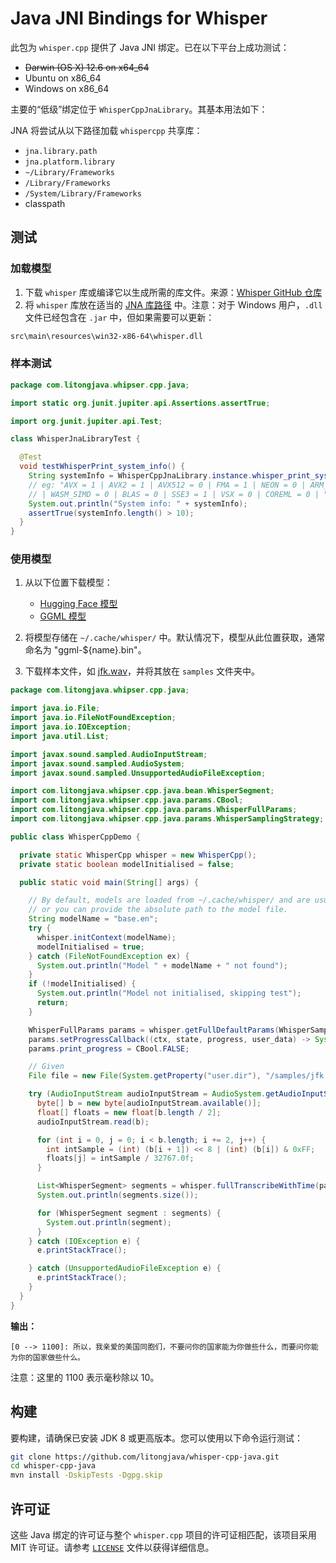 # Java JNI Bindings for Whisper

此包为 `whisper.cpp` 提供了 Java JNI 绑定。已在以下平台上成功测试：

- ~~Darwin (OS X) 12.6 on x64_64~~
- Ubuntu on x86_64
- Windows on x86_64

主要的“低级”绑定位于 `WhisperCppJnaLibrary`。其基本用法如下：

JNA 将尝试从以下路径加载 `whispercpp` 共享库：

- `jna.library.path`
- `jna.platform.library`
- `~/Library/Frameworks`
- `/Library/Frameworks`
- `/System/Library/Frameworks`
-  classpath

## 测试

### 加载模型

1. 下载 `whisper` 库或编译它以生成所需的库文件。来源：[Whisper GitHub 仓库](https://github.com/ggerganov/whisper.cpp)
2. 将 `whisper` 库放在适当的 [JNA 库路径](https://java-native-access.github.io/jna/4.2.1/com/sun/jna/NativeLibrary.html) 中。注意：对于 Windows 用户，`.dll` 文件已经包含在 `.jar` 中，但如果需要可以更新：

```bash
src\main\resources\win32-x86-64\whisper.dll
```

### 样本测试

```java
package com.litongjava.whipser.cpp.java;

import static org.junit.jupiter.api.Assertions.assertTrue;

import org.junit.jupiter.api.Test;

class WhisperJnaLibraryTest {

  @Test
  void testWhisperPrint_system_info() {
    String systemInfo = WhisperCppJnaLibrary.instance.whisper_print_system_info();
    // eg: "AVX = 1 | AVX2 = 1 | AVX512 = 0 | FMA = 1 | NEON = 0 | ARM_FMA = 0 | F16C = 1 | FP16_VA = 0
    // | WASM_SIMD = 0 | BLAS = 0 | SSE3 = 1 | VSX = 0 | COREML = 0 | "
    System.out.println("System info: " + systemInfo);
    assertTrue(systemInfo.length() > 10);
  }
}
```

### 使用模型

1. 从以下位置下载模型：
   - [Hugging Face 模型](https://huggingface.co/ggerganov/whisper.cpp)
   - [GGML 模型](https://ggml.ggerganov.com)
  
2. 将模型存储在 `~/.cache/whisper/` 中。默认情况下，模型从此位置获取，通常命名为 "ggml-${name}.bin"。
3. 下载样本文件，如 [jfk.wav](https://github.com/ggerganov/whisper.cpp/blob/master/samples/jfk.wav)，并将其放在 `samples` 文件夹中。

```java
package com.litongjava.whipser.cpp.java;

import java.io.File;
import java.io.FileNotFoundException;
import java.io.IOException;
import java.util.List;

import javax.sound.sampled.AudioInputStream;
import javax.sound.sampled.AudioSystem;
import javax.sound.sampled.UnsupportedAudioFileException;

import com.litongjava.whipser.cpp.java.bean.WhisperSegment;
import com.litongjava.whipser.cpp.java.params.CBool;
import com.litongjava.whipser.cpp.java.params.WhisperFullParams;
import com.litongjava.whipser.cpp.java.params.WhisperSamplingStrategy;

public class WhisperCppDemo {

  private static WhisperCpp whisper = new WhisperCpp();
  private static boolean modelInitialised = false;

  public static void main(String[] args) {

    // By default, models are loaded from ~/.cache/whisper/ and are usually named "ggml-${name}.bin"
    // or you can provide the absolute path to the model file.
    String modelName = "base.en";
    try {
      whisper.initContext(modelName);
      modelInitialised = true;
    } catch (FileNotFoundException ex) {
      System.out.println("Model " + modelName + " not found");
    }
    if (!modelInitialised) {
      System.out.println("Model not initialised, skipping test");
      return;
    }

    WhisperFullParams params = whisper.getFullDefaultParams(WhisperSamplingStrategy.WHISPER_SAMPLING_BEAM_SEARCH);
    params.setProgressCallback((ctx, state, progress, user_data) -> System.out.println("progress: " + progress));
    params.print_progress = CBool.FALSE;

    // Given
    File file = new File(System.getProperty("user.dir"), "/samples/jfk.wav");

    try (AudioInputStream audioInputStream = AudioSystem.getAudioInputStream(file);) {
      byte[] b = new byte[audioInputStream.available()];
      float[] floats = new float[b.length / 2];
      audioInputStream.read(b);

      for (int i = 0, j = 0; i < b.length; i += 2, j++) {
        int intSample = (int) (b[i + 1]) << 8 | (int) (b[i]) & 0xFF;
        floats[j] = intSample / 32767.0f;
      }

      List<WhisperSegment> segments = whisper.fullTranscribeWithTime(params, floats);
      System.out.println(segments.size());

      for (WhisperSegment segment : segments) {
        System.out.println(segment);
      }
    } catch (IOException e) {
      e.printStackTrace();

    } catch (UnsupportedAudioFileException e) {
      e.printStackTrace();
    }
  }
}
```

**输出：**
```
[0 --> 1100]: 所以，我亲爱的美国同胞们，不要问你的国家能为你做些什么，而要问你能为你的国家做些什么。
```
注意：这里的 1100 表示毫秒除以 10。

## 构建

要构建，请确保已安装 JDK 8 或更高版本。您可以使用以下命令运行测试：

```bash
git clone https://github.com/litongjava/whisper-cpp-java.git
cd whisper-cpp-java
mvn install -DskipTests -Dgpg.skip
```

## 许可证

这些 Java 绑定的许可证与整个 `whisper.cpp` 项目的许可证相匹配，该项目采用 MIT 许可证。请参考 [`LICENSE`](https://github.com/ggerganov/whisper.cpp/blob/master/LICENSE) 文件以获得详细信息。